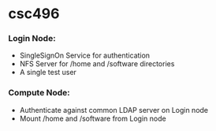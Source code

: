 # csc496

### Login Node:
- SingleSignOn Service for authentication
- NFS Server for /home and /software directories
- A single test user

### Compute Node:
- Authenticate against common LDAP server on Login node
- Mount /home and /software from Login node
